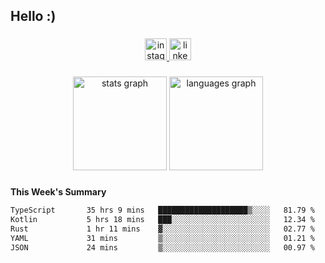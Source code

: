 <h2 align="left">Hello :)</h2>

###

<div align="center">
  <a href="https://www.instagram.com/sebi.klaus/" target="_blank">
    <img src="https://img.shields.io/static/v1?message=Instagram&logo=instagram&label=&color=E4405F&logoColor=white&labelColor=&style=for-the-badge" height="35" alt="instagram logo"  />
  </a>
  <a href="https://www.linkedin.com/in/sebastian-klaus-3aa64720b/" target="_blank">
    <img src="https://img.shields.io/static/v1?message=LinkedIn&logo=linkedin&label=&color=0077B5&logoColor=white&labelColor=&style=for-the-badge" height="35" alt="linkedin logo"  />
  </a>
</div>

###

<div align="center">
  <img src="https://github-readme-stats.vercel.app/api?username=IYourSunshineI&hide_title=false&hide_rank=false&show_icons=true&include_all_commits=true&count_private=true&disable_animations=false&theme=dracula&locale=en&hide_border=false&order=1" height="150" alt="stats graph"  />
  <img src="https://github-readme-stats.vercel.app/api/top-langs?username=IYourSunshineI&locale=en&hide_title=false&layout=compact&card_width=320&langs_count=5&theme=dracula&hide_border=false&order=2" height="150" alt="languages graph"  />
</div>

###

**This Week's Summary**
<!--START_SECTION:waka-->

```txt
TypeScript       35 hrs 9 mins   ████████████████████▒░░░░   81.79 %
Kotlin           5 hrs 18 mins   ███░░░░░░░░░░░░░░░░░░░░░░   12.34 %
Rust             1 hr 11 mins    ▓░░░░░░░░░░░░░░░░░░░░░░░░   02.77 %
YAML             31 mins         ▒░░░░░░░░░░░░░░░░░░░░░░░░   01.21 %
JSON             24 mins         ▒░░░░░░░░░░░░░░░░░░░░░░░░   00.97 %
```

<!--END_SECTION:waka-->
